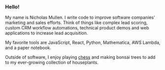 ### Hello!

My name is Nicholas Mullen. I write code to improve software companies' marketing and sales efforts. Think of things like complex lead scoring, custom CRM workflow automations, technical product demos and web applications to increase lead acquisition. 

My favorite tools are JavaScript, React, Python, Mathematica, AWS Lambda, and a paper notebook.

Outside of software, I enjoy playing [chess](https://www.chess.com/member/bishibop) and making bonsai trees to add to my ever-growing collection of houseplants.
